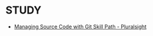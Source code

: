 # STUDY

- [Managing Source Code with Git Skill Path - Pluralsight](001.ManagingSourceCodeWithGit_Pluralsight/MANAGINGSOURCECODEWITHGIT.md)
